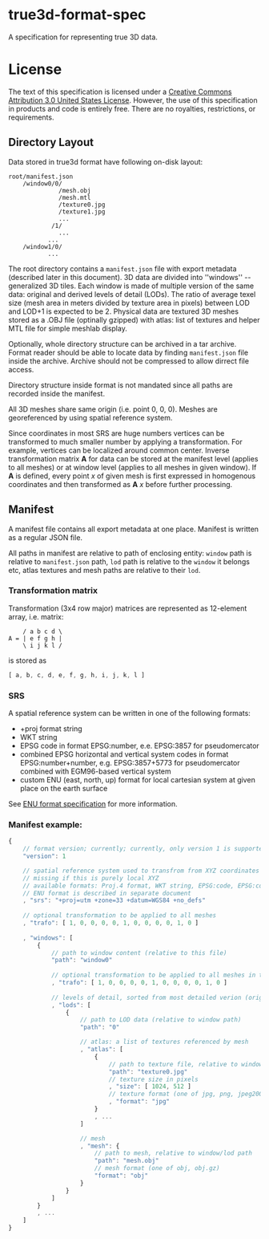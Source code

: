 # true3d-format-spec
A specification for representing true 3D data.

# License

The text of this specification is licensed under a [Creative Commons Attribution 3.0 United States License](http://creativecommons.org/licenses/by/3.0/us/). However, the use of this specification in products and code is entirely free. There are no royalties, restrictions, or requirements.

## Directory Layout

Data stored in true3d format have following on-disk layout:

```
root/manifest.json
    /window0/0/
              /mesh.obj
              /mesh.mtl
              /texture0.jpg
              /texture1.jpg
              ...
            /1/
              ...
           ...
    /window1/0/
           ...
```

The root directory contains a `manifest.json` file with export metadata (described later in this document). 3D data are divided into ''windows'' -- generalized 3D tiles. Each window is made of multiple version of the same data: original and derived levels of detail (LODs). The ratio of average texel size (mesh area in meters divided by texture area in pixels) between LOD and LOD+1 is expected to be 2. Physical data are textured 3D meshes stored as a .OBJ file (optinally gzipped) with atlas: list of textures and helper MTL file for simple meshlab display.

Optionally, whole directory structure can be archived in a tar archive. Format reader should be able to locate data by finding `manifest.json` file inside the archive. Archive should not be compressed to allow dirrect file access.

Directory structure inside format is not mandated since all paths are recorded inside the manifest.

All 3D meshes share same origin (i.e. point 0, 0, 0). Meshes are georeferenced by using spatial reference system.

Since coordinates in most SRS are huge numbers vertices can be transformed to much smaller number by applying a transformation. For example, vertices can be localized around common center. Inverse transformation matrix **A** for data can be stored at the manifest level (applies to all meshes) or at window level (applies to all meshes in given window). If **A** is defined, every point *x* of given mesh is first expressed in homogenous coordinates and then transformed as **A** *x* before further processing.

## Manifest

A manifest file contains all export metadata at one place. Manifest is written as a regular JSON file.

All paths in manifest are relative to path of enclosing entity: `window` path is relative to `manifest.json` path, `lod` path is relative to the `window` it belongs etc, atlas textures and mesh paths are relative to their `lod`.

### Transformation matrix

Transformation (3x4 row major) matrices are represented as 12-element array, i.e. matrix:
```
    / a b c d \
A = | e f g h |
    \ i j k l /
```
is stored as
```javascript
[ a, b, c, d, e, f, g, h, i, j, k, l ]
```

### SRS

A spatial reference system can be written in one of the following formats:

 * +proj format string
 * WKT string
 * EPSG code in format EPSG:number, e.e. EPSG:3857 for pseudomercator
 * combined EPSG horizontal and vertical system codes in format EPSG:number+number, e.g. EPSG:3857+5773 for pseudomercator combined with EGM96-based vertical system
 * custom ENU (east, north, up) format for local cartesian system at given place on the earth surface
 
See [ENU format specification](enu.md) for more information.

### Manifest example:
```javascript
{
    // format version; currently; currently, only version 1 is supported
    "version": 1

    // spatial reference system used to transfrom from XYZ coordinates to geo space
    // missing if this is purely local XYZ
    // available formats: Proj.4 format, WKT string, EPSG:code, EPSG:code+code or ENU
    // ENU format is described in separate document
    , "srs": "+proj=utm +zone=33 +datum=WGS84 +no_defs"
    
    // optional transformation to be applied to all meshes
    , "trafo": [ 1, 0, 0, 0, 0, 1, 0, 0, 0, 0, 1, 0 ]
 
    , "windows": [
        {
            // path to window content (relative to this file)
            "path": "window0"
 
            // optional transformation to be applied to all meshes in this window
            , "trafo": [ 1, 0, 0, 0, 0, 1, 0, 0, 0, 0, 1, 0 ]
 
            // levels of detail, sorted from most detailed verion (original) to the coarsest one
            , "lods": [
                {
                    // path to LOD data (relative to window path)
                    "path": "0"

                    // atlas: a list of textures referenced by mesh
                    , "atlas": [
                        {
                            // path to texture file, relative to window/lod path
                            "path": "texture0.jpg"
                            // texture size in pixels
                            , "size": [ 1024, 512 ]
                            // texture format (one of jpg, png, jpeg2000)
                            , "format": "jpg"
                        }
                        , ...
                    ]

                    // mesh
                    , "mesh": {
                        // path to mesh, relative to window/lod path
                        "path": "mesh.obj"
                        // mesh format (one of obj, obj.gz)
                        "format": "obj"
                    }
                }
            ]
        }
        , ...
    ]
}
```

